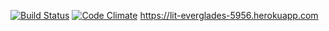 [![Build Status](https://travis-ci.org/surakkaj/wadror.png)](https://travis-ci.org/surakkaj/wadror)
[![Code Climate](https://codeclimate.com/github/surakkaj/wadror/badges/gpa.svg)](https://codeclimate.com/github/surakkaj/wadror)
https://lit-everglades-5956.herokuapp.com
